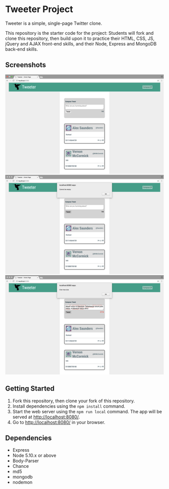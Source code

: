 # Tweeter Project

Tweeter is a simple, single-page Twitter clone.

This repository is the starter code for the project: Students will fork and clone this repository, then build upon it to practice their HTML, CSS, JS, jQuery and AJAX front-end skills, and their Node, Express and MongoDB back-end skills.

## Screenshots

!["Screenshot of the tweet compose box"](https://github.com/The-Promised-End/tweeter/blob/master/docs/Tweeterbox.png)
!["Screenshot of textbox empty warning"](https://github.com/The-Promised-End/tweeter/blob/master/docs/Textbox-empty-warning.png)
!["Screenshot of max character exceeded warning"](https://github.com/The-Promised-End/tweeter/blob/master/docs/Character-limit-exceeded-warning.png)

## Getting Started

1. Fork this repository, then clone your fork of this repository.
2. Install dependencies using the `npm install` command.
3. Start the web server using the `npm run local` command. The app will be served at <http://localhost:8080/>.
4. Go to <http://localhost:8080/> in your browser.

## Dependencies

- Express
- Node 5.10.x or above
- Body-Parser
- Chance
- md5
- mongodb
- nodemon